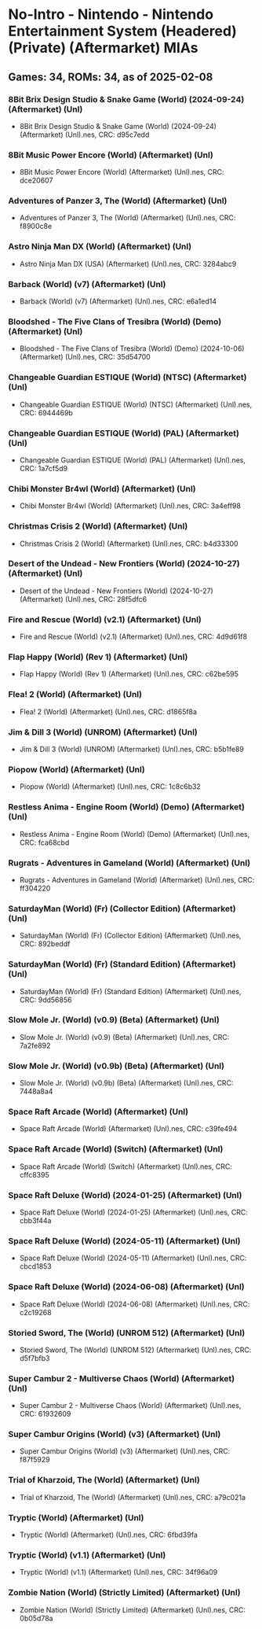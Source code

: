 # No-Intro - Nintendo - Nintendo Entertainment System (Headered) (Private) (Aftermarket) MIAs
## Games: 34, ROMs: 34, as of 2025-02-08

### 8Bit Brix Design Studio & Snake Game (World) (2024-09-24) (Aftermarket) (Unl)
- 8Bit Brix Design Studio & Snake Game (World) (2024-09-24) (Aftermarket) (Unl).nes, CRC: d95c7edd

### 8Bit Music Power Encore (World) (Aftermarket) (Unl)
- 8Bit Music Power Encore (World) (Aftermarket) (Unl).nes, CRC: dce20607

### Adventures of Panzer 3, The (World) (Aftermarket) (Unl)
- Adventures of Panzer 3, The (World) (Aftermarket) (Unl).nes, CRC: f8900c8e

### Astro Ninja Man DX (World) (Aftermarket) (Unl)
- Astro Ninja Man DX (USA) (Aftermarket) (Unl).nes, CRC: 3284abc9

### Barback (World) (v7) (Aftermarket) (Unl)
- Barback (World) (v7) (Aftermarket) (Unl).nes, CRC: e6a1ed14

### Bloodshed - The Five Clans of Tresibra (World) (Demo) (Aftermarket) (Unl)
- Bloodshed - The Five Clans of Tresibra (World) (Demo) (2024-10-06) (Aftermarket) (Unl).nes, CRC: 35d54700

### Changeable Guardian ESTIQUE (World) (NTSC) (Aftermarket) (Unl)
- Changeable Guardian ESTIQUE (World) (NTSC) (Aftermarket) (Unl).nes, CRC: 6944469b

### Changeable Guardian ESTIQUE (World) (PAL) (Aftermarket) (Unl)
- Changeable Guardian ESTIQUE (World) (PAL) (Aftermarket) (Unl).nes, CRC: 1a7cf5d9

### Chibi Monster Br4wl (World) (Aftermarket) (Unl)
- Chibi Monster Br4wl (World) (Aftermarket) (Unl).nes, CRC: 3a4eff98

### Christmas Crisis 2 (World) (Aftermarket) (Unl)
- Christmas Crisis 2 (World) (Aftermarket) (Unl).nes, CRC: b4d33300

### Desert of the Undead - New Frontiers (World) (2024-10-27) (Aftermarket) (Unl)
- Desert of the Undead - New Frontiers (World) (2024-10-27) (Aftermarket) (Unl).nes, CRC: 28f5dfc6

### Fire and Rescue (World) (v2.1) (Aftermarket) (Unl)
- Fire and Rescue (World) (v2.1) (Aftermarket) (Unl).nes, CRC: 4d9d61f8

### Flap Happy (World) (Rev 1) (Aftermarket) (Unl)
- Flap Happy (World) (Rev 1) (Aftermarket) (Unl).nes, CRC: c62be595

### Flea! 2 (World) (Aftermarket) (Unl)
- Flea! 2 (World) (Aftermarket) (Unl).nes, CRC: d1865f8a

### Jim & Dill 3 (World) (UNROM) (Aftermarket) (Unl)
- Jim & Dill 3 (World) (UNROM) (Aftermarket) (Unl).nes, CRC: b5b1fe89

### Piopow (World) (Aftermarket) (Unl)
- Piopow (World) (Aftermarket) (Unl).nes, CRC: 1c8c6b32

### Restless Anima - Engine Room (World) (Demo) (Aftermarket) (Unl)
- Restless Anima - Engine Room (World) (Demo) (Aftermarket) (Unl).nes, CRC: fca68cbd

### Rugrats - Adventures in Gameland (World) (Aftermarket) (Unl)
- Rugrats - Adventures in Gameland (World) (Aftermarket) (Unl).nes, CRC: ff304220

### SaturdayMan (World) (Fr) (Collector Edition) (Aftermarket) (Unl)
- SaturdayMan (World) (Fr) (Collector Edition) (Aftermarket) (Unl).nes, CRC: 892beddf

### SaturdayMan (World) (Fr) (Standard Edition) (Aftermarket) (Unl)
- SaturdayMan (World) (Fr) (Standard Edition) (Aftermarket) (Unl).nes, CRC: 9dd56856

### Slow Mole Jr. (World) (v0.9) (Beta) (Aftermarket) (Unl)
- Slow Mole Jr. (World) (v0.9) (Beta) (Aftermarket) (Unl).nes, CRC: 7a2fe892

### Slow Mole Jr. (World) (v0.9b) (Beta) (Aftermarket) (Unl)
- Slow Mole Jr. (World) (v0.9b) (Beta) (Aftermarket) (Unl).nes, CRC: 7448a8a4

### Space Raft Arcade (World) (Aftermarket) (Unl)
- Space Raft Arcade (World) (Aftermarket) (Unl).nes, CRC: c39fe494

### Space Raft Arcade (World) (Switch) (Aftermarket) (Unl)
- Space Raft Arcade (World) (Switch) (Aftermarket) (Unl).nes, CRC: cffc8395

### Space Raft Deluxe (World) (2024-01-25) (Aftermarket) (Unl)
- Space Raft Deluxe (World) (2024-01-25) (Aftermarket) (Unl).nes, CRC: cbb3f44a

### Space Raft Deluxe (World) (2024-05-11) (Aftermarket) (Unl)
- Space Raft Deluxe (World) (2024-05-11) (Aftermarket) (Unl).nes, CRC: cbcd1853

### Space Raft Deluxe (World) (2024-06-08) (Aftermarket) (Unl)
- Space Raft Deluxe (World) (2024-06-08) (Aftermarket) (Unl).nes, CRC: c2c19268

### Storied Sword, The (World) (UNROM 512) (Aftermarket) (Unl)
- Storied Sword, The (World) (UNROM 512) (Aftermarket) (Unl).nes, CRC: d5f7bfb3

### Super Cambur 2 - Multiverse Chaos (World) (Aftermarket) (Unl)
- Super Cambur 2 - Multiverse Chaos (World) (Aftermarket) (Unl).nes, CRC: 61932609

### Super Cambur Origins (World) (v3) (Aftermarket) (Unl)
- Super Cambur Origins (World) (v3) (Aftermarket) (Unl).nes, CRC: f87f5929

### Trial of Kharzoid, The (World) (Aftermarket) (Unl)
- Trial of Kharzoid, The (World) (Aftermarket) (Unl).nes, CRC: a79c021a

### Tryptic (World) (Aftermarket) (Unl)
- Tryptic (World) (Aftermarket) (Unl).nes, CRC: 6fbd39fa

### Tryptic (World) (v1.1) (Aftermarket) (Unl)
- Tryptic (World) (v1.1) (Aftermarket) (Unl).nes, CRC: 34f96a09

### Zombie Nation (World) (Strictly Limited) (Aftermarket) (Unl)
- Zombie Nation (World) (Strictly Limited) (Aftermarket) (Unl).nes, CRC: 0b05d78a
